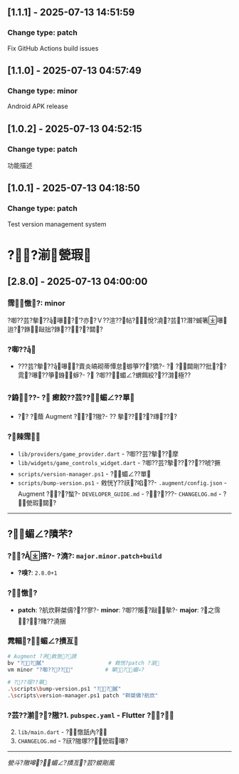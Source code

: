 ﻿## [1.1.1] - 2025-07-13 14:51:59

### Change type: patch
Fix GitHub Actions build issues

## [1.1.0] - 2025-07-13 04:57:49

### Change type: minor
Android APK release

## [1.0.2] - 2025-07-13 04:52:15

### Change type: patch
功能描述

## [1.0.1] - 2025-07-13 04:18:50

### Change type: patch
Test version management system

# ??湔甇瑕

## [2.8.0] - 2025-07-13 04:00:00

### 霈憿?: minor
?啣??芸?摰??嚗?‵?亦?Ｖ??渲??帖?悅?澆?芸1?潛?蝛箸嚗迨??銝敺拙?銝????閮?

### ?啣??
- ???芸?摰??嚗?賣炎皜砌蒂憛怠蝣箏???獢?- ? ?閮剛??批??雿?嚗??箏銵＊蝷?- ? ?啣??蝞∠?蝟餌絞???潸極??
### ?銵??- ? 瘛餃??芸??蝞∠??單
- ?? ?蔭 Augment ???隞?- ?? 摰????瑼???

### ?辣霈
- `lib/providers/game_provider.dart` - ?啣??芸?摰??摩
- `lib/widgets/game_controls_widget.dart` - ?啣??芸?摰??????唬?撅
- `scripts/version-manager.ps1` - ?蝞∠??單
- `scripts/bump-version.ps1` - 敹恍??祆?啗??- `.augment/config.json` - Augment ???蝵?- `DEVELOPER_GUIDE.md` - ?????- `CHANGELOG.md` - ?甇瑕閮?

---

## ?蝞∠?隤芣?

### ??撘?- **?澆?**: `major.minor.patch+build`
- **?嗅?**: `2.8.0+1`

### ?憿?
- **patch**: ?航炊靽桀儔???寥?- **minor**: ?啣??賬?敺摰?- **major**: ?之霈??賭??澆捆

### 雿輻?蝞∠?撌亙
```bash
# Augment ?冽敹急?誘
bv "??膩"                    # 敹恍?patch ?湔
vm minor "?啣????"          # 摰?蝞∠?

# ???瑁??單
.\scripts\bump-version.ps1 "??膩"
.\scripts\version-manager.ps1 patch "靽桀儔?航炊"
```

### ?芸??湔??隞?1. `pubspec.yaml` - Flutter ??
2. `lib/main.dart` - ?憿舐內?
3. `CHANGELOG.md` - ?祆?隞塚??甇瑕嚗?
---

*甇斗?隞嗥?蝞∠?撌亙?芸?蝬剛風*




